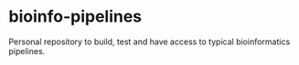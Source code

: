 # bioinfo-pipelines
Personal repository to build, test and have access to typical bioinformatics pipelines.
